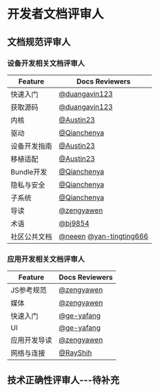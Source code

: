 # 开发者文档评审人

## 文档规范评审人
### 设备开发相关文档评审人

| Feature      | Docs Reviewers                                               |
| ------------ | ------------------------------------------------------------ |
| 快速入门     | [@duangavin123](https://gitee.com/duangavin123_admin)         |
| 获取源码     | [@duangavin123](https://gitee.com/duangavin123_admin)         |
| 内核         | [@Austin23](https://gitee.com/Austin23)                      |
| 驱动         | [@Qianchenya](https://gitee.com/Qianchenya)                  |
| 设备开发指南 | [@Austin23](https://gitee.com/Austin23)                      |
| 移植适配     | [@Austin23](https://gitee.com/Austin23)                      |
| Bundle开发   | [@Qianchenya](https://gitee.com/Qianchenya)                  |
| 隐私与安全   | [@Qianchenya](https://gitee.com/Qianchenya)                  |
| 子系统       | [@Qianchenya](https://gitee.com/Qianchenya)                  |
| 导读         | [@zengyawen](https://gitee.com/zengyawen)                    |
| 术语         | [@bj9854](https://gitee.com/bj9854)                          |
| 社区公共文档 | [@neeen](https://gitee.com/neeen)  [@yan-tingting666](https://gitee.com/yan-tingting666) |

### 应用开发相关文档评审人

| Feature      | Docs Reviewers                            |
| ------------ | ----------------------------------------- |
| JS参考规范   | [@zengyawen](https://gitee.com/zengyawen) |
| 媒体         | [@zengyawen](https://gitee.com/zengyawen) |
| 快速入门     | [@ge-yafang](https://gitee.com/ge-yafang) |
| UI           | [@ge-yafang](https://gitee.com/ge-yafang) |
| 应用开发导读 | [@zengyawen](https://gitee.com/zengyawen) |
| 网络与连接   | [@RayShih](https://gitee.com/RayShih)     |

## 技术正确性评审人---待补充



